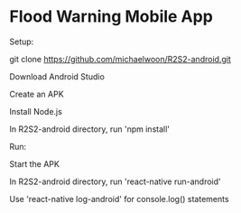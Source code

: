 # Flood Warning Mobile App

Setup: 

git clone https://github.com/michaelwoon/R2S2-android.git

Download Android Studio

Create an APK

Install Node.js

In R2S2-android directory, run 'npm install'



Run:

Start the APK

In R2S2-android directory, run 'react-native run-android'

Use 'react-native log-android' for console.log() statements
